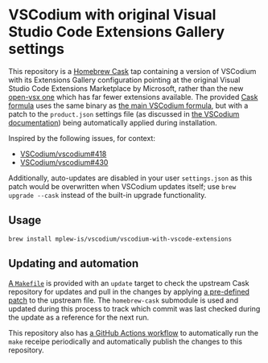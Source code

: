 # VSCodium with original Visual Studio Code Extensions Gallery settings #

This repository is a [Homebrew Cask](https://github.com/Homebrew/homebrew-cask) tap containing a version of VSCodium with its Extensions Gallery configuration pointing at the original Visual Studio Code Extensions Marketplace by Microsoft, rather than the new [open-vsx one](https://open-vsx.org) which has far fewer extensions available. The provided [Cask formula](./Casks/vscodium.rb) uses the same binary as [the main VSCodium formula](https://github.com/Homebrew/homebrew-cask/tree/master/Casks/vscodium.rb), but with a patch to the `product.json` settings file (as discussed in [the VSCodium documentation](https://github.com/VSCodium/vscodium/blob/c25fd7717b1033b2318772e8624e1b89ee562583/DOCS.md#extensions--marketplace)) being automatically applied during installation.

Inspired by the following issues, for context:

- [VSCodium/vscodium#418](https://github.com/VSCodium/vscodium/issues/418)
- [VSCodium/vscodium#430](https://github.com/VSCodium/vscodium/issues/430)

Additionally, auto-updates are disabled in your user `settings.json` as this patch would be overwritten when VSCodium updates itself; use `brew upgrade --cask` instead of the built-in upgrade functionality.


## Usage ##

`brew install mplew-is/vscodium/vscodium-with-vscode-extensions`


## Updating and automation ##

[A `Makefile`](./Makefile) is provided with an `update` target to check the upstream Cask repository for updates and pull in the changes by applying [a pre-defined patch](./Casks/vscodium.rb.patch) to the upstream file. The `homebrew-cask` submodule is used and updated during this process to track which commit was last checked during the update as a reference for the next run.

This repository also has [a GitHub Actions workflow](./.github/workflows/update.yaml) to automatically run the `make` receipe periodically and automatically publish the changes to this repository.
